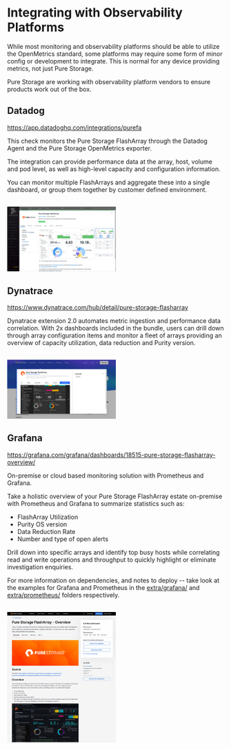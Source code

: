 # Integrating with Observability Platforms

While most monitoring and observability platforms should be able to utilize the OpenMetrics standard, some platforms may require some form of minor config or development to integrate. This is normal for any device providing metrics, not just Pure Storage.

Pure Storage are working with observability platform vendors to ensure products work out of the box.

## Datadog

https://app.datadoghq.com/integrations/purefa

This check monitors the Pure Storage FlashArray through the Datadog Agent and the Pure Storage OpenMetrics exporter.

The integration can provide performance data at the array, host, volume and pod level, as well as high-level capacity and configuration information.

You can monitor multiple FlashArrays and aggregate these into a single dashboard, or group them together by customer defined environment.

<br>
<img src="images/purefa_datadog_integration.png" width="50%" height="50%">
<br>

## Dynatrace

https://www.dynatrace.com/hub/detail/pure-storage-flasharray

Dynatrace extension 2.0 automates metric ingestion and performance data correlation. With 2x dashboards included in the bundle, users can drill down through array configuration items and monitor a fleet of arrays providing an overview of capacity utilization, data reduction and Purity version.

<br>
<img src="images/purefa_dynatrace_extension2.0.png" width="50%" height="50%">
<br>

## Grafana

https://grafana.com/grafana/dashboards/18515-pure-storage-flasharray-overview/

On-premise or cloud based monitoring solution with Prometheus and Grafana.

Take a holistic overview of your Pure Storage FlashArray estate on-premise with Prometheus and Grafana to summarize statistics such as:
  * FlashArray Utilization
  * Purity OS version
  * Data Reduction Rate
  * Number and type of open alerts

Drill down into specific arrays and identify top busy hosts while correlating read and write operations and throughput to quickly highlight or eliminate investigation enquiries.

For more information on dependencies, and notes to deploy -- take look at the examples for Grafana and Prometheus in the [extra/grafana/](grafana/) and [extra/prometheus/](prometheus/) folders respectively.

<br>
<img src="images/purefa_grafana_dashboard.png" width="50%">
<br>
